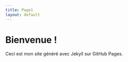 ```yaml
---
title: Page1
layout: default
---
```


# Bienvenue !
Ceci est mon site généré avec Jekyll sur GitHub Pages.
